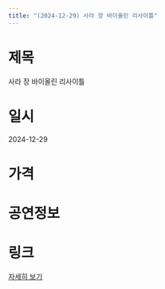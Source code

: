 ```yaml
---
title: "(2024-12-29) 사라 장 바이올린 리사이틀"
---
```


# 제목
사라 장 바이올린 리사이틀

# 일시
2024-12-29

# 가격


# 공연정보
  
  


# 링크
[자세히 보기](https://www.sac.or.kr/site/main/show/show_view?SN=62000 "https://www.sac.or.kr/site/main/show/show_view?SN=62000")
